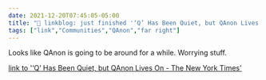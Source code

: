 ```yaml
---
date: 2021-12-20T07:45:05-05:00
title: "🔗 linkblog: just finished '‘Q’ Has Been Quiet, but QAnon Lives On - The New York Times'"
tags: ["link","Communities","QAnon","far right"]
---
```

Looks like QAnon is going to be around for a while. Worrying stuff.
 
[link to '‘Q’ Has Been Quiet, but QAnon Lives On - The New York Times'](https://www.nytimes.com/2021/12/20/technology/qanon-conspiracy-movement.html)
